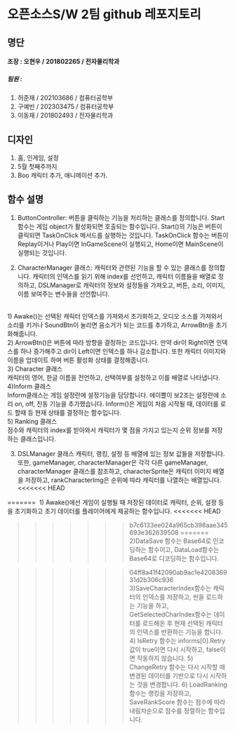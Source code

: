 # 오픈소스S/W 2팀 github 레포지토리

## 명단

#### 조장 : 오현우 / 201802265 / 전자물리학과

##### 팀원 :

1. 허준재 / 202103686 / 컴퓨터공학부
2. 구예빈 / 202303475 / 컴퓨터공학부
3. 이동재 / 201802493 / 전자물리학과

## 디자인

1. 홈, 인게임, 설정
2. 5월 첫째주까지
3. Boo 캐릭터 추가, 애니메이션 추가.

## 함수 설명

1. ﻿ButtonController:
    버튼을 클릭하는 기능을 처리하는 클래스를 정의합니다.
    Start 함수는 게임 object가 활성화되면 호출되는 함수입니다. Start()의 기능은 버튼이 클릭되면 TaskOnClick 메서드를 실행하는 것입니다.
    TaskOnClick 함수는 버튼이 Replay이거나 Play이면 InGameScene이 실행되고, Home이면 MainScene이 실행되는 것입니다.

2. ﻿CharacterManager 클래스:
    캐릭터와 관련된 기능을 할 수 있는 클래스를 정의합니다.
    캐릭터의 인덱스를 읽기 위해 index를 선언하고, 캐릭터 이름들을 배열로 정의하고, DSLManager로 캐릭터의 정보와 설정들을 가져오고, 버튼, 소리, 이미지, 이름 보여주는 변수들을 선언합니다.<br>
<br>
 1) ﻿Awake()는 선택된 캐릭터 인덱스를 가져와서 초기화하고, 오디오 소스를 가져와서 소리를 키거나 SoundBtn이 눌리면 음소거가 되는 코드를 추가하고, ArrowBtn을 초기화해줍니다.<br>
 2) ﻿ArrowBtn()은 버튼에 따라 방향을 결정하는 코드입니다. 만약 dir이 Right이면 인덱스를 하나 증가해주고 dir이 Left이면 인텍스를 하나 감소합니다. 또한 캐릭터 이미지와 이름을 업데이트 하며 버튼 활성화 상태를 결정해줍니다.<br>
 3) ﻿Character 클래스<br>
 캐릭터의 영어, 한글 이름을 전언하고, 선택여부를 설정하고 이를 배열로 나타냅니다.<br>
 4)﻿Inform 클래스<br>
 Inform클래스는 게임 설정란에 설정기능을 담당합니다. 에이쁠이 보2조는 설정란에 소리 on, off, 진동 기능을 추가했습니다. Inform()은 게임이 처음 시작될 때, 데이터를 로드 할때 등 현재 상태를 결정하는 함수입니다.<br>
 5)﻿ Ranking 클래스<br>
 점수와 캐릭터의 index를 빋아와서 캐릭터가 몇 점을 가지고 있는지 순위 정보를 저장하는 클래스입니다.<br>


3. ﻿DSLManager 클래스
 캐릭터, 랭킹, 설정 등 배열에 있는 정보 값들을 저장합니다. 
또한, gameManager, characterManager은 각각 다른 gameManager, characterManager 클래스를 참조하고, characterSprite은 캐릭터 이미지 배열을 저장하고, rankCharacterImg은 순위에 따라 캐릭터를 나열하는 배열입니다.
<<<<<<< HEAD

=======
﻿ 1) Awake()에선 게임이 실행될 때 저장된 데이터로 캐릭터, 순위, 설정 등을 초기화하고 초기 데이터를 플레이어에게 제공하는 함수입니다.
<<<<<<< HEAD
>>>>>>> b7c6133ee024a965cb398aae345693e362639508
=======
 ﻿2)DataSave 함수는 Base64로 인코딩하는 함수이고, DataLoad함수는 Base64로 디코딩하는 함수입니다.

>>>>>>> 04ff8a41f42090ab9ac1e420836931d2b306c936
﻿3)SaveCharacterIndex함수는 캐릭터의 인덱스를 저장하고, 씬을 로드하는 기능을 하고,  GetSelectedCharIndex함수는 데이터를 로드해온 후 현재 선택된 캐릭터의 인덱스를 반환하는 기능을 합니다.
﻿4) IsRetry 함수는 informs[0].Retry값이 true이면 다시 시작하고, false이면 작동하지 않습니다.
﻿5) ChangeRetry 함수는 다시 시작할 때 변경된 데이터를 기반으로 다시 시작하는 것을 변경합니다.
﻿6) LoadRanking 함수는 랭킹을 저장하고, SaveRankScore 함수는 점수에 따라 내림차순으로 점수를 정렬하는 함수입니다.



